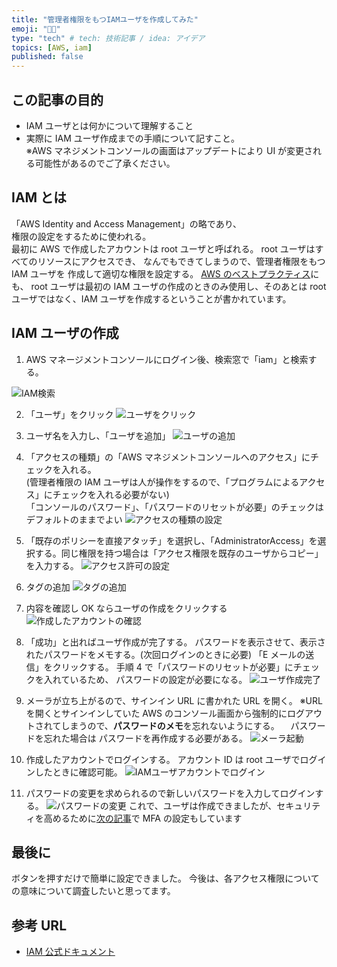 ```yaml
---
title: "管理者権限をもつIAMユーザを作成してみた"
emoji: "🤴🏼"
type: "tech" # tech: 技術記事 / idea: アイデア
topics: [AWS, iam]
published: false
---
```


## この記事の目的

- IAM ユーザとは何かについて理解すること
- 実際に IAM ユーザ作成までの手順について記すこと。  
  ※AWS マネジメントコンソールの画面はアップデートにより UI が変更される可能性があるのでご了承ください。

## IAM とは

「AWS Identity and Access Management」の略であり、  
権限の設定をするために使われる。  
最初に AWS で作成したアカウントは root ユーザと呼ばれる。
root ユーザはすべてのリソースにアクセスでき、
なんでもできてしまうので、管理者権限をもつ IAM ユーザを
作成して適切な権限を設定する。
[AWS のベストプラクティス](https://docs.aws.amazon.com/ja_jp/IAM/latest/UserGuide/id_root-user.html)にも、 root ユーザは最初の IAM ユーザの作成のときのみ使用し、そのあとは root ユーザではなく、IAM ユーザを作成するということが書かれています。

## IAM ユーザの作成

1. AWS マネージメントコンソールにログイン後、検索窓で「iam」と検索する。

![IAM検索](https://gyazo.com/5abdf88e5c41edc634e6a8c6c44ac683.png)

2. 「ユーザ」をクリック
   ![ユーザをクリック](https://gyazo.com/909240e16de1df08d81f91c8f6dc6cf6.png)

3. ユーザ名を入力し、「ユーザを追加」
   ![ユーザの追加](https://gyazo.com/76e6b024324202e9918edfe998f5f3f3.png)

4. 「アクセスの種類」の「AWS マネジメントコンソールへのアクセス」にチェックを入れる。  
   (管理者権限の IAM ユーザは人が操作をするので、「プログラムによるアクセス」にチェックを入れる必要がない)  
   「コンソールのパスワード」、「パスワードのリセットが必要」のチェックはデフォルトのままでよい
   ![アクセスの種類の設定](https://gyazo.com/ac52a5a383bbb9fa83462075e010fce3.png)

5. 「既存のポリシーを直接アタッチ」を選択し、「AdministratorAccess」を選択する。同じ権限を持つ場合は「アクセス権限を既存のユーザからコピー」を入力する。
   ![アクセス許可の設定](https://gyazo.com/4f8cf0a62b903806466543dffa8bbafe.png)

6. タグの追加
   ![タグの追加](https://gyazo.com/05f377f9d26b373db232d17f987d1481.png)

7. 内容を確認し OK ならユーザの作成をクリックする
   ![作成したアカウントの確認](https://gyazo.com/a7004b3ebc864f3535ae985deb3f07ed.png)

8. 「成功」と出ればユーザ作成が完了する。
   パスワードを表示させて、表示されたパスワードをメモする。(次回ログインのときに必要)
   「E メールの送信」をクリックする。
   手順 4 で「パスワードのリセットが必要」にチェックを入れているため、
   パスワードの設定が必要になる。
   ![ユーザ作成完了](https://gyazo.com/ad35026c8da9498555bbc94106b766be.png)

9. メーラが立ち上がるので、サインイン URL に書かれた URL を開く。
   ※URL を開くとサインインしていた AWS のコンソール画面から強制的にログアウトされてしまうので、**パスワードのメモ**を忘れないようにする。
   　パスワードを忘れた場合は パスワードを再作成する必要がある。
   ![メーラ起動](https://gyazo.com/bd489d1bc85c726ff14eb7d143ecef4a.png)

10. 作成したアカウントでログインする。
    アカウント ID は root ユーザでログインしたときに確認可能。
    ![IAMユーザアカウントでログイン](https://gyazo.com/5d7621325bce2954544beaac6ded9f67.png)

11. パスワードの変更を求められるので新しいパスワードを入力してログインする。
    ![パスワードの変更](https://gyazo.com/55731a3c90a6203eaf87f8980132d1b3.png)
    これで、ユーザは作成できましたが、セキュリティを高めるために[次の記事](./aws-iam-mfa.md)で MFA の設定もしています

## 最後に

ボタンを押すだけで簡単に設定できました。
今後は、各アクセス権限についての意味について調査したいと思ってます。

## 参考 URL

- [IAM 公式ドキュメント](https://docs.aws.amazon.com/ja_jp/IAM/latest/UserGuide/introduction.html)
